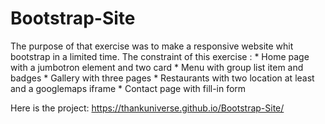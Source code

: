 # Bootstrap-Site

The purpose of that exercise was to make a responsive website whit bootstrap in a limited time.
The constraint of this exercise :
				 * Home page with a jumbotron element and two card
				 * Menu with group list item and badges
				 * Gallery with three pages 
				 * Restaurants with two location at least and a googlemaps iframe
				 * Contact page with fill-in form

Here is the project:
https://thankuniverse.github.io/Bootstrap-Site/
